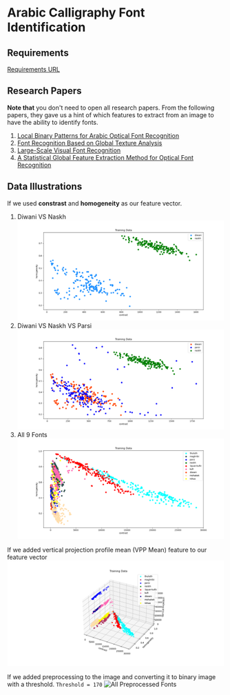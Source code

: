# Arabic Calligraphy Font Identification
## Requirements
[Requirements URL](https://drive.google.com/file/d/1_2A6YgcfejydRCz0BQXVHyOz66qUAhrH/view)
## Research Papers
**Note that** you don't need to open all research papers. From the following papers, they gave us a hint of which features to extract from an image to have the ability to identify fonts.
1. [Local Binary Patterns for Arabic Optical Font Recognition](https://www.researchgate.net/publication/286595227_Local_Binary_Patterns_for_Arabic_Optical_Font_Recognition)
2. [Font Recognition Based on Global Texture Analysis](http://www.cbsr.ia.ac.cn/publications/yzhu/Font%20Recognition%20Based%20on%20Global%20Texture%20Analysis.pdf)
3. [Large-Scale Visual Font Recognition](https://openaccess.thecvf.com/content_cvpr_2014/papers/Chen_Large-Scale_Visual_Font_2014_CVPR_paper.pdf)
4. [A Statistical Global Feature Extraction Method for Optical Font Recognition](https://link.springer.com/content/pdf/10.1007%2F978-3-642-20039-7_26.pdf)

## Data Illustrations
If we used **constrast** and **homogeneity** as our feature vector.
1. Diwani VS Naskh
    ![Diwani VS Naskh](./Illustrations/2_1v2.png "Diwani VS Naskh")
2. Diwani VS Naskh VS Parsi
    ![Diwani VS Naskh VS Parsi](./Illustrations/2_1v2v3.png "Diwani VS Naskh VS Parsi")
3. All 9 Fonts
    ![All Fonts](./Illustrations/2_allvall.png "All Fonts")

If we added vertical projection profile mean (VPP Mean) feature to our feature vector
![All Fonts](./Illustrations/3_allvall.png "All Fonts")

If we added preprocessing to the image and converting it to binary image with a threshold.
```Threshold = 170```
![All Preprocessed Fonts](./Illustrations/3_allvall_preprocessed.png "All Preprocessed Fonts")